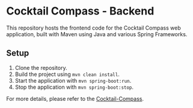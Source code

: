 # Cocktail Compass - Backend

This repository hosts the frontend code for the Cocktail Compass web application, built with Maven using Java and various Spring Frameworks.


## Setup

1. Clone the repository.
2. Build the project using `mvn clean install`.
3. Start the application with `mvn spring-boot:run`.
4. Stop the application with `mvn spring-boot:stop`.


For more details, please refer to the [Cocktail-Compass](https://github.com/Robbie-Corcoran/Cocktail-Compass).